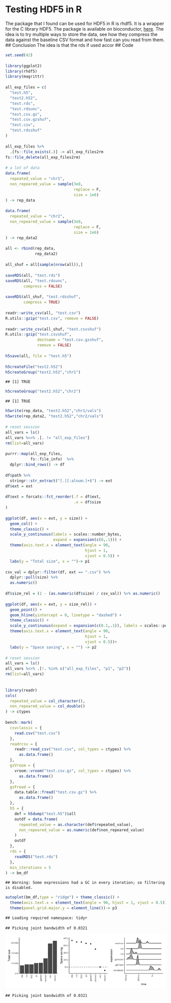 
# Testing HDF5 in R

The package that I found can be used for HDF5 in R is rhdf5. It is a
wrapper for the C library HDF5. The package is available on
bioconductor,
[here](https://www.bioconductor.org/packages/devel/bioc/vignettes/rhdf5/inst/doc/rhdf5.html).
The idea is to try multiple ways to store the data, see how they
compress the data against the baseline CSV format and how fast can you
read from them. \## Conclusion The idea is that the rds if used accor
\## Code

``` r
set.seed(42)

library(ggplot2)
library(rhdf5)
library(magrittr)

all_exp_files = c(
  "test.h5",
  "test2.h52",
  "test.rds",
  "test.rdsunc",
  "test.csv.gz",
  "test.csv.gzshuf",
  "test.csv",
  "test.rdsshuf"
)

all_exp_files %>% 
  .[fs::file_exists(.)] -> all_exp_files2rm
fs::file_delete(all_exp_files2rm)

# a lot of data
data.frame(
  repeated_value = "chr1",
  non_repeared_value = sample(3e8,
                              replace = F,
                              size = 1e6)
) -> rep_data

data.frame(
  repeated_value = "chr2",
  non_repeared_value = sample(3e8,
                              replace = F,
                              size = 1e6)
) -> rep_data2

all <- rbind(rep_data, 
             rep_data2)

all_shuf = all[sample(nrow(all)),]

saveRDS(all, "test.rds")
saveRDS(all, "test.rdsunc",
        compress = FALSE)

saveRDS(all_shuf, "test.rdsshuf",
        compress = TRUE)

readr::write_csv(all, "test.csv")
R.utils::gzip("test.csv", remove = FALSE)

readr::write_csv(all_shuf, "test.csvshuf")
R.utils::gzip("test.csvshuf",
              destname = "test.csv.gzshuf",
              remove = FALSE)

h5save(all, file = "test.h5")

h5createFile("test2.h52")
h5createGroup("test2.h52","chr1")
```

    ## [1] TRUE

``` r
h5createGroup("test2.h52","chr2")
```

    ## [1] TRUE

``` r
h5write(rep_data, "test2.h52","chr1/vals")
h5write(rep_data2, "test2.h52","chr2/vals")

# reset session
all_vars = ls()
all_vars %<>% .[. != "all_exp_files"] 
rm(list=all_vars)

purrr::map(all_exp_files, 
           fs::file_info)  %>%
  dplyr::bind_rows() -> df

df$path %>% 
  stringr::str_extract("[.][:alnum:]+$") -> ext
df$ext = ext

df$ext = forcats::fct_reorder(.f = df$ext,
                              .x = df$size
)

ggplot(df, aes(x = ext, y = size)) + 
  geom_col() +
  theme_classic() + 
  scale_y_continuous(labels = scales::number_bytes,
                     expand = expansion(c(0,.1))) +
  theme(axis.text.x = element_text(angle = 90,
                                   hjust = 1,
                                   vjust = 0.5)) +
  labs(y = "Total size", x = "")-> p1

csv_val = dplyr::filter(df, ext == ".csv") %>% 
  dplyr::pull(size) %>% 
  as.numeric()

df$size_rel = (1 - (as.numeric(df$size) / csv_val)) %>% as.numeric()

ggplot(df, aes(x = ext, y = size_rel)) + 
  geom_point() +
  geom_hline(yintercept = 0, linetype = "dashed") + 
  theme_classic() + 
  scale_y_continuous(expand = expansion(c(0.1,.1)), labels = scales::percent) +
  theme(axis.text.x = element_text(angle = 90,
                                   hjust = 1,
                                   vjust = 0.5))+
  labs(y = "Space saving", x = "") -> p2

# reset session
all_vars = ls()
all_vars %<>% .[!. %in% c("all_exp_files", "p1", "p2")] 
rm(list=all_vars)


library(readr)
cols(
  repeated_value = col_character(),
  non_repeared_value = col_double()
) -> ctypes

bench::mark(
  csvclassic = {
    read.csv("test.csv") 
  },
  readrcsv = {
    readr::read_csv("test.csv", col_types = ctypes) %>% 
      as.data.frame()
  },
  gzVroom = {
    vroom::vroom("test.csv.gz", col_types = ctypes) %>% 
      as.data.frame()
  },
  gzFread = {
    data.table::fread("test.csv.gz") %>% 
      as.data.frame()
  },
  h5 = {
    def = h5dump("test.h5")$all
    outdf = data.frame(
      repeated_value = as.character(def$repeated_value),
      non_repeared_value = as.numeric(def$non_repeared_value)
    )
    outdf
  },
  rds = {
    readRDS("test.rds")
  },
  min_iterations = 5
) -> bm_df
```

    ## Warning: Some expressions had a GC in every iteration; so filtering is disabled.

``` r
autoplot(bm_df,type = "ridge") + theme_classic() +
  theme(axis.text.x = element_text(angle = 90, hjust = 1, vjust = 0.5)) + 
  theme(panel.grid.major.y = element_line())-> p3
```

    ## Loading required namespace: tidyr

    ## Picking joint bandwidth of 0.0321

<img src="README_files/figure-gfm/unnamed-chunk-2-1.png" style="display: block; margin: auto;" />

    ## Picking joint bandwidth of 0.0321
